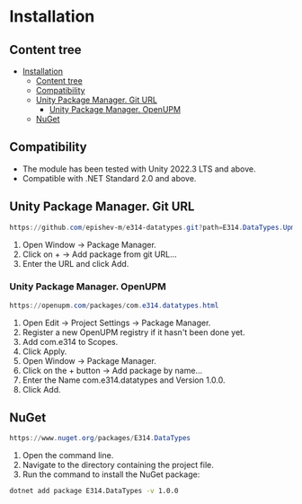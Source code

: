 # Installation

## Content tree

- [Installation](#installation)
  - [Content tree](#content-tree)
  - [Compatibility](#compatibility)
  - [Unity Package Manager. Git URL](#unity-package-manager-git-url)
    - [Unity Package Manager. OpenUPM](#unity-package-manager-openupm)
  - [NuGet](#nuget)

## Compatibility

- The module has been tested with Unity 2022.3 LTS and above.
- Compatible with .NET Standard 2.0 and above.

## Unity Package Manager. Git URL

```ps1
https://github.com/epishev-m/e314-datatypes.git?path=E314.DataTypes.Upm/Packages/com.e314.datatypes/#release/1.0.0
```

1. Open Window → Package Manager.
2. Click on + → Add package from git URL...
3. Enter the URL and click Add.

### Unity Package Manager. OpenUPM

```ps1
https://openupm.com/packages/com.e314.datatypes.html
```

1. Open Edit → Project Settings → Package Manager.
2. Register a new OpenUPM registry if it hasn't been done yet.
3. Add com.e314 to Scopes.
4. Click Apply.
5. Open Window → Package Manager.
6. Click on the + button → Add package by name...
7. Enter the Name com.e314.datatypes and Version 1.0.0.
8. Click Add.

## NuGet

```ps1
https://www.nuget.org/packages/E314.DataTypes
```

1. Open the command line.
2. Navigate to the directory containing the project file.
3. Run the command to install the NuGet package:

```sh
dotnet add package E314.DataTypes -v 1.0.0
```
